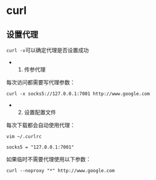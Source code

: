 # curl

## 设置代理

`curl -v`可以确定代理是否设置成功

- 1. 传参代理

每次访问都需要写代理参数：

```
curl -x socks5://127.0.0.1:7001 http://www.google.com
```

- 2. 设置配置文件

每次下载都会自动使用代理：

```
vim ~/.curlrc

socks5 = "127.0.0.1:7001"
```

如果临时不需要代理使用以下参数：

```
curl --noproxy "*" http://www.google.com
```
